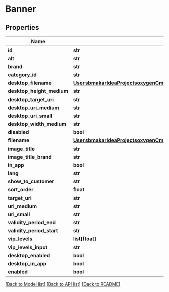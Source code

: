# Banner

## Properties
Name | Type | Description | Notes
------------ | ------------- | ------------- | -------------
**id** | **str** |  | [optional] 
**alt** | **str** |  | [optional] 
**brand** | **str** |  | [optional] 
**category_id** | **str** |  | [optional] 
**desktop_filename** | [**UsersbmakarIdeaProjectsoxygenCmsApisrcmainresourcesstaticprivatecomponentsfilenameYamlFilename**](UsersbmakarIdeaProjectsoxygenCmsApisrcmainresourcesstaticprivatecomponentsfilenameYamlFilename.md) |  | [optional] 
**desktop_height_medium** | **str** |  | [optional] 
**desktop_target_uri** | **str** |  | [optional] 
**desktop_uri_medium** | **str** |  | [optional] 
**desktop_uri_small** | **str** |  | [optional] 
**desktop_width_medium** | **str** |  | [optional] 
**disabled** | **bool** |  | [optional] 
**filename** | [**UsersbmakarIdeaProjectsoxygenCmsApisrcmainresourcesstaticprivatecomponentsfilenameYamlFilename**](UsersbmakarIdeaProjectsoxygenCmsApisrcmainresourcesstaticprivatecomponentsfilenameYamlFilename.md) |  | [optional] 
**image_title** | **str** |  | [optional] 
**image_title_brand** | **str** |  | [optional] 
**in_app** | **bool** |  | [optional] 
**lang** | **str** |  | [optional] 
**show_to_customer** | **str** |  | [optional] 
**sort_order** | **float** |  | [optional] 
**target_uri** | **str** |  | [optional] 
**uri_medium** | **str** |  | [optional] 
**uri_small** | **str** |  | [optional] 
**validity_period_end** | **str** |  | [optional] 
**validity_period_start** | **str** |  | [optional] 
**vip_levels** | **list[float]** |  | [optional] 
**vip_levels_input** | **str** |  | [optional] 
**desktop_enabled** | **bool** |  | [optional] 
**desktop_in_app** | **bool** |  | [optional] 
**enabled** | **bool** |  | [optional] 

[[Back to Model list]](../README.md#documentation-for-models) [[Back to API list]](../README.md#documentation-for-api-endpoints) [[Back to README]](../README.md)

